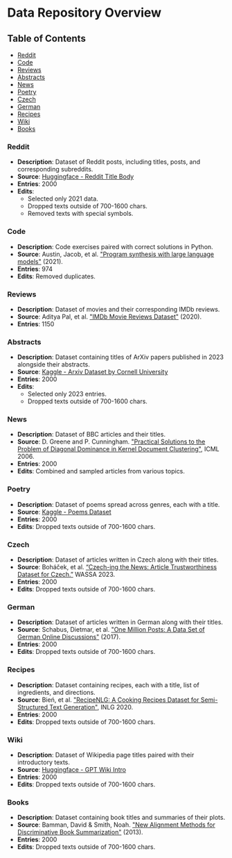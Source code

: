 # Data Repository Overview

## Table of Contents
- [Reddit](#reddit)
- [Code](#code)
- [Reviews](#reviews)
- [Abstracts](#abstracts)
- [News](#news)
- [Poetry](#poetry)
- [Czech](#czech)
- [German](#german)
- [Recipes](#recipes)
- [Wiki](#wiki)
- [Books](#books)

### Reddit
- **Description**: Dataset of Reddit posts, including titles, posts, and corresponding subreddits.
- **Source**: [Huggingface - Reddit Title Body](https://huggingface.co/datasets/sentence-transformers/reddit-title-body)
- **Entries**: 2000
- **Edits**:
  - Selected only 2021 data.
  - Dropped texts outside of 700-1600 chars.
  - Removed texts with special symbols.

### Code
- **Description**: Code exercises paired with correct solutions in Python.
- **Source**: Austin, Jacob, et al. ["Program synthesis with large language models"](https://arxiv.org/abs/2108.07732) (2021).
- **Entries**: 974
- **Edits**: Removed duplicates.

### Reviews
- **Description**: Dataset of movies and their corresponding IMDb reviews.
- **Source**: Aditya Pal, et al. ["IMDb Movie Reviews Dataset"](https://dx.doi.org/10.21227/zm1y-b270) (2020).
- **Entries**: 1150

### Abstracts
- **Description**: Dataset containing titles of ArXiv papers published in 2023 alongside their abstracts.
- **Source**: [Kaggle - Arxiv Dataset by Cornell University](https://www.kaggle.com/datasets/Cornell-University/arxiv)
- **Entries**: 2000
- **Edits**:
  - Selected only 2023 entries.
  - Dropped texts outside of 700-1600 chars.

### News
- **Description**: Dataset of BBC articles and their titles.
- **Source**: D. Greene and P. Cunningham. ["Practical Solutions to the Problem of Diagonal Dominance in Kernel Document Clustering"](https://dl.acm.org/doi/10.1145/1143844.1143892), ICML 2006.
- **Entries**: 2000
- **Edits**: Combined and sampled articles from various topics.

### Poetry
- **Description**: Dataset of poems spread across genres, each with a title.
- **Source**: [Kaggle - Poems Dataset](https://www.kaggle.com/datasets/michaelarman/poemsdataset)
- **Entries**: 2000
- **Edits**: Dropped texts outside of 700-1600 chars.

### Czech
- **Description**: Dataset of articles written in Czech along with their titles.
- **Source**: Boháček, et al. [“Czech-ing the News: Article Trustworthiness Dataset for Czech.”](https://aclanthology.org/2023.wassa-1.10/) WASSA 2023.
- **Entries**: 2000
- **Edits**: Dropped texts outside of 700-1600 chars.

### German
- **Description**: Dataset of articles written in German along with their titles.
- **Source**: Schabus, Dietmar, et al. ["One Million Posts: A Data Set of German Online Discussions"](https://dl.acm.org/doi/10.1145/3077136.3080711) (2017).
- **Entries**: 2000
- **Edits**: Dropped texts outside of 700-1600 chars.

### Recipes
- **Description**: Dataset containing recipes, each with a title, list of ingredients, and directions.
- **Source**: Bień, et al. ["RecipeNLG: A Cooking Recipes Dataset for Semi-Structured Text Generation"](https://aclanthology.org/2020.inlg-1.4.pdf), INLG 2020.
- **Entries**: 2000
- **Edits**: Dropped texts outside of 700-1600 chars.

### Wiki
- **Description**: Dataset of Wikipedia page titles paired with their introductory texts.
- **Source**: [Huggingface - GPT Wiki Intro](https://huggingface.co/datasets/aadityaubhat/GPT-wiki-intro)
- **Entries**: 2000
- **Edits**: Dropped texts outside of 700-1600 chars.

### Books
- **Description**: Dataset containing book titles and summaries of their plots.
- **Source**: Bamman, David & Smith, Noah. ["New Alignment Methods for Discriminative Book Summarization"](https://arxiv.org/abs/1305.1319) (2013).
- **Entries**: 2000
- **Edits**: Dropped texts outside of 700-1600 chars.

